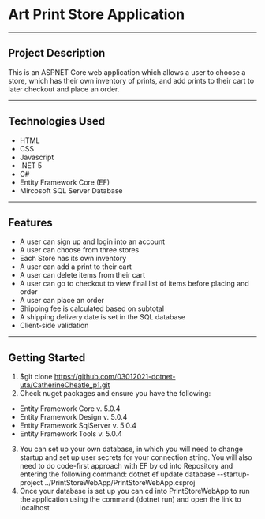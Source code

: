 # Art Print Store Application
***
## Project Description
This is an ASPNET Core web application which allows a user to choose a store, which has their own inventory of prints, and add prints to their cart to later checkout and place an order. 
***
## Technologies Used
* HTML
* CSS
* Javascript
* .NET 5
* C#
* Entity Framework Core (EF)
* Mircosoft SQL Server Database
***
## Features
* A user can sign up and login into an account
* A user can choose from three stores
* Each Store has its own inventory
* A user can add a print to their cart
* A user can delete items from their cart
* A user can go to checkout to view final list of items before placing and order
* A user can place an order
* Shipping fee is calculated based on subtotal
* A shipping delivery date is set in the SQL database
* Client-side validation
***
## Getting Started
1. $git clone https://github.com/03012021-dotnet-uta/CatherineCheatle_p1.git
2. Check nuget packages and ensure you have the following:
* Entity Framework Core v. 5.0.4
* Entity Framework Design v. 5.0.4
* Entity Framework SqlServer v. 5.0.4
* Entity Framework Tools v. 5.0.4
3. You can set up your own database, in which you will need to change startup and set up user secrets for your connection string. You will also need to 
do code-first approach with EF by cd into Repository and entering the following command: dotnet ef update database --startup-project ../PrintStoreWebApp/PrintStoreWebApp.csproj
4. Once your database is set up you can cd into PrintStoreWebApp to run the application using the command (dotnet run) and open the link to localhost

